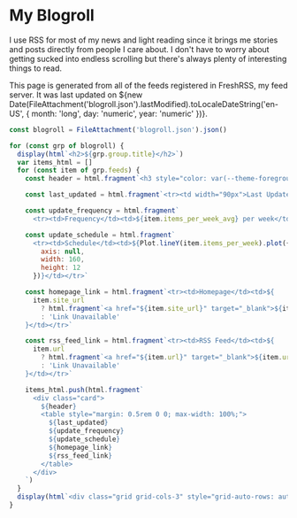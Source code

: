 # My Blogroll

I use RSS for most of my news and light reading since it brings me stories and posts directly from people I care about. I don't have to worry about getting sucked into endless scrolling but there's always plenty of interesting things to read.

This page is generated from all of the feeds registered in FreshRSS, my feed server. It was last updated on ${new Date(FileAttachment('blogroll.json').lastModified).toLocaleDateString('en-US', { month: 'long', day: 'numeric', year: 'numeric' })}.

```js
const blogroll = FileAttachment('blogroll.json').json()
```

```js
for (const grp of blogroll) {
  display(html`<h2>${grp.group.title}</h2>`)
  var items_html = []
  for (const item of grp.feeds) {
    const header = html.fragment`<h3 style="color: var(--theme-foreground)"><img src="data:${item.favicon}" width="12px" style="margin: 0 0.5rem;" />${item.title}</h3>`

    const last_updated = html.fragment`<tr><td width="90px">Last Updated</td><td>${item.last_updated}</td></tr>`

    const update_frequency = html.fragment`
      <tr><td>Frequency</td><td>${item.items_per_week_avg} per week</td></tr>`

    const update_schedule = html.fragment`
      <tr><td>Schedule</td><td>${Plot.lineY(item.items_per_week).plot({
        axis: null,
        width: 160,
        height: 12
      })}</td></tr>`

    const homepage_link = html.fragment`<tr><td>Homepage</td><td>${
      item.site_url
        ? html.fragment`<a href="${item.site_url}" target="_blank">${item.site_url}</a>`
        : 'Link Unavailable'
    }</td></tr>`

    const rss_feed_link = html.fragment`<tr><td>RSS Feed</td><td>${
      item.url
        ? html.fragment`<a href="${item.url}" target="_blank">${item.url}</a>`
        : 'Link Unavailable'
    }</td></tr>`

    items_html.push(html.fragment`
      <div class="card">
        ${header}
        <table style="margin: 0.5rem 0 0; max-width: 100%;">
          ${last_updated}
          ${update_frequency}
          ${update_schedule}
          ${homepage_link}
          ${rss_feed_link}
        </table>
      </div>
    `)
  }
  display(html`<div class="grid grid-cols-3" style="grid-auto-rows: auto;">${items_html}</div>`)
}
```
